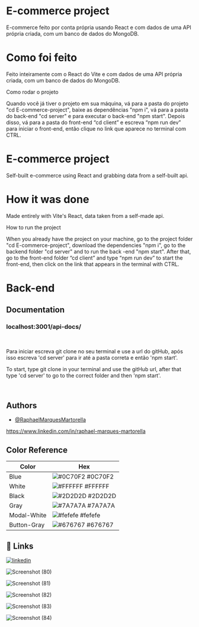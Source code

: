 
# E-commerce project


E-commerce feito por conta própria usando React e com dados de uma API própria criada, com um banco de dados do MongoDB.


# Como foi feito


Feito inteiramente com o React do Vite e com dados de uma API própria criada, com um banco de dados do MongoDB.


Como rodar o projeto

Quando você já tiver o projeto em sua máquina, vá para a pasta do projeto "cd E-commerce-project", baixe as dependências "npm i", vá para a pasta do back-end "cd server" e para executar o back-end "npm start". Depois disso, vá para a pasta do front-end “cd client” e escreva “npm run dev” para iniciar o front-end, então clique no link que aparece no terminal com CTRL.

# E-commerce project

Self-built e-commerce using React and grabbing data from a self-built api.

# How it was done

Made entirely with Vite's React, data taken from a self-made api.

How to run the project

When you already have the project on your machine, go to the project folder "cd E-commerce-project", download the dependencies "npm i", go to the backend folder "cd server" and to run the back -end "npm start". After that, go to the front-end folder “cd client” and type “npm run dev” to start the front-end, then click on the link that appears in the terminal with CTRL.



# Back-end 


## Documentation


### localhost:3001/api-docs/

<br/>

Para iniciar escreva git clone no seu terminal e use a url do gitHub, após isso escreva 'cd server' para ir até a pasta correta e então 'npm start'.

To start, type git clone in your terminal and use the gitHub url, after that type 'cd server' to go to the correct folder and then 'npm start'.

<br/>

## Authors

- [@RaphaelMarquesMartorella](https://github.com/RaphaelMarquesMartorella)

https://www.linkedin.com/in/raphael-marques-martorella

## Color Reference

| Color             | Hex                                                                |
| ----------------- | ------------------------------------------------------------------ |
| Blue |          ![#0C70F2](https://via.placeholder.com/10/C70F2?text=+) #0C70F2 |
| White |         ![#FFFFFF](https://via.placeholder.com/10/FFFFFF?text=+) #FFFFFF |
| Black |         ![#2D2D2D](https://via.placeholder.com/10/2D2D2D?text=+) #2D2D2D |
| Gray |          ![#7A7A7A](https://via.placeholder.com/10/7A7A7A?text=+) #7A7A7A |
| Modal-White |   ![#fefefe](https://via.placeholder.com/10/fefefe?text=+) #fefefe |
| Button-Gray |   ![#676767](https://via.placeholder.com/10/676767?text=+) #676767 |






## 🔗 Links
[![linkedin](https://img.shields.io/badge/linkedin-0A66C2?style=for-the-badge&logo=linkedin&logoColor=white)](https://www.linkedin.com/in/raphael-marques-martorella)







![Screenshot (80)](https://github.com/RaphaelMarquesMartorella/E-commerce-project/assets/118463534/ce063d7c-bcc3-47a4-908b-e46e54481542)











![Screenshot (81)](https://github.com/RaphaelMarquesMartorella/E-commerce-project/assets/118463534/1747e95a-1796-4025-b6b9-18f3ceee86b3)












![Screenshot (82)](https://github.com/RaphaelMarquesMartorella/E-commerce-project/assets/118463534/a3fd7a32-a08e-4106-9eed-b9b6ae125114)

















![Screenshot (83)](https://github.com/RaphaelMarquesMartorella/E-commerce-project/assets/118463534/3c0bb8db-2f62-4e65-9185-0c6f7c2e3616)

















![Screenshot (84)](https://github.com/RaphaelMarquesMartorella/E-commerce-project/assets/118463534/9dd0be07-fb8e-4650-922c-29fa49e9467a)























